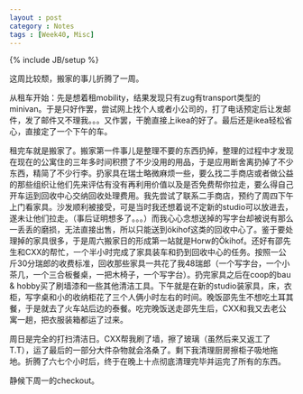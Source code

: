 ```yaml
---
layout : post
category : Notes
tags : [Week40, Misc]
---
```


{% include JB/setup %}

这周比较颓，搬家的事儿折腾了一周。

从租车开始：先是想着租mobility，结果发现只有zug有transport类型的minivan。于是只好作罢，尝试网上找个人或者小公司的，打了电话预定后让发邮件，发了邮件又不理我。。。又作罢，干脆直接上ikea的好了。最后还是ikea轻松省心，直接定了一个下午的车。

租完车就是搬家了。搬家第一件事儿是整理不要的东西扔掉，整理的过程中才发现在现在的公寓住的三年多时间积攒了不少没用的用品，于是应用断舍离扔掉了不少东西，精简了不少行李。扔家具在瑞士略微麻烦一些，要么找二手商店或者做公益的那些组织让他们先来评估有没有再利用价值以及是否免费帮你拉走，要么得自己开车运到回收中心交纳回收处理费用。我先尝试了联系二手商店，预约了周四下午上门看家具。沙发顺利被接受，可是当时我还想着说不定新的studio可以放进去，遂未让他们拉走。（事后证明想多了。。。）而我心心念想送掉的写字台却被说有那么一丢丢的磨损，无法直接出售，所以只能送到ökihof这类的回收中心了。鉴于要处理掉的家具很多，于是周六搬家日的形成第一站就是Horw的Ökihof。还好有邵先生和CXX的帮忙，一个半小时完成了家具装车和扔到回收中心的任务。按照一公斤30分瑞郎的收费标准，回收那些家具一共花了我48瑞郎（一个写字台，一个小茶几，一个三合板餐桌，一把木椅子，一个写字台）。扔完家具之后在coop的bau & hobby买了刷墙漆和一些其他清洁工具。下午就是在新的studio装家具，床，衣柜，写字桌和小的收纳柜花了三个人俩小时左右的时间。晚饭邵先生不想吃土耳其餐，于是就去了火车站后边的泰餐。吃完晚饭送走邵先生后，CXX和我又去老公寓一趟，把衣服装箱都运了过来。

周日是完全的打扫清洁日。CXX帮我刷了墙，擦了玻璃（虽然后来又返工了T.T），运了最后的一部分大件杂物就会洛桑了。剩下我清理厨房擦柜子吸地拖地。折腾了六七个小时后，终于在晚上十点彻底清理完毕并运完了所有的东西。

静候下周一的checkout。